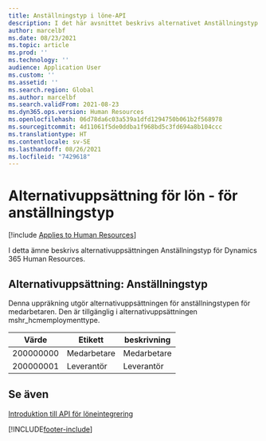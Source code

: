 ```yaml
---
title: Anställningstyp i löne-API
description: I det här avsnittet beskrivs alternativet Anställningstyp som ställts in i Dynamics 365 Human Resources-API för Lön.
author: marcelbf
ms.date: 08/23/2021
ms.topic: article
ms.prod: ''
ms.technology: ''
audience: Application User
ms.custom: ''
ms.assetid: ''
ms.search.region: Global
ms.author: marcelbf
ms.search.validFrom: 2021-08-23
ms.dyn365.ops.version: Human Resources
ms.openlocfilehash: 06d78da6c03a539a1dfd1294750b061b2f568978
ms.sourcegitcommit: 4d11061f5de0ddba1f968bd5c3fd694a8b104ccc
ms.translationtype: HT
ms.contentlocale: sv-SE
ms.lasthandoff: 08/26/2021
ms.locfileid: "7429618"
---
```

# <a name="payroll---employment-type-option-set"></a>Alternativuppsättning för lön - för anställningstyp

[!include [Applies to Human Resources](../includes/applies-to-hr.md)]

I detta ämne beskrivs alternativuppsättningen Anställningstyp för Dynamics 365 Human Resources.

## <a name="option-set-employment-type"></a>Alternativuppsättning: Anställningstyp

Denna uppräkning utgör alternativuppsättningen för anställningstypen för medarbetaren. Den är tillgänglig i alternativuppsättningen mshr_hcmemploymenttype.

| Värde | Etikett | beskrivning |
| --- | --- | --- |
| 200000000 | Medarbetare | Medarbetare |
| 200000001 | Leverantör | Leverantör |

## <a name="see-also"></a>Se även

[Introduktion till API för löneintegrering](hr-admin-integration-payroll-api-introduction.md)<br>

[!INCLUDE[footer-include](../includes/footer-banner.md)]
